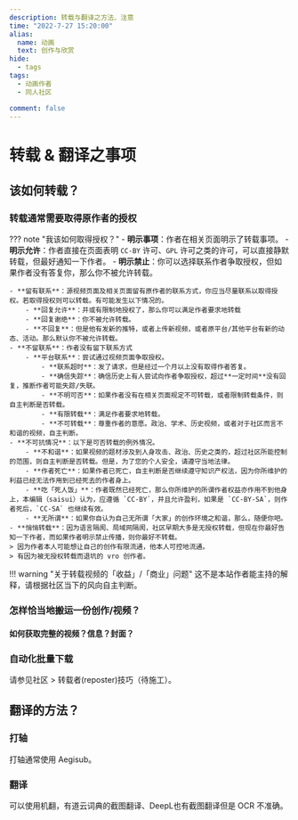 ```yaml
---
description: 转载与翻译之方法、注意
time: "2022-7-27 15:20:00"
alias: 
  name: 动画
  text: 创作与欣赏
hide:
  - tags
tags:
  - 动画作者
  - 同人社区

comment: false
---
```


# 转载 & 翻译之事项
## 该如何转载？

### 转载通常需要取得原作者的授权

??? note "我该如何取得授权？"
	- **明示事项**：作者在相关页面明示了转载事项。
    	- **明示允许**：作者直接在页面表明 `CC-BY` 许可、`GPL` 许可之类的许可，可以直接静默转载，但最好通知一下作者。
    	- **明示禁止**：你可以选择联系作者争取授权，但如果作者没有答复你，那么你不被允许转载。

	- **留有联系**：源视频页面及相关页面留有原作者的联系方式，你应当尽量联系以取得授权。若取得授权则可以转载。有可能发生以下情况的。
		- **回复允许**：并或有限制地授权了，那么你可以满足作者要求地转载
		- **回复谢绝**：你不被允许转载。
		- **不回复**：但是他有发新的推特，或者上传新视频，或者原平台/其他平台有新的动态、活动。那么默认你不被允许转载。
	- **不留联系**：作者没有留下联系方式
    	- **平台联系**：尝试通过视频页面争取授权。
    		- **联系超时**：发了请求，但是经过一个月以上没有取得作者答复。
    		- **确信失踪**：确信历史上有人尝试向作者争取授权，超过**一定时间**没有回复，推断作者可能失踪/失联。
			- **不明可否**：如果作者没有在相关页面规定不可转载，或者限制转载条件，则自主判断是否转载。
			- **有限转载**：满足作者要求地转载。
			- **不可转载**：尊重作者的意愿。政治、学术、历史视频，或者对于社区而言不和谐的视频，自主判断。
	- **不可抗情况**：以下是可否转载的例外情况。
    	- **不和谐**：如果视频的题材涉及到人身攻击、政治、历史之类的，超过社区所能控制的范围，则自主判断是否转载。但是，为了您的个人安全，请遵守当地法律。
    	- **作者死亡**：如果作者已死亡，自主判断是否继续遵守知识产权法，因为你所维护的利益已经无法作用到已经死去的作者身上。
  		- **吃「死人饭」**：作者既然已经死亡，那么你所维护的所谓作者权益亦作用不到他身上，本编辑（saisui）认为，应遵循 `CC-BY`，并且允许盈利，如果是 `CC-BY-SA`，则作者死后，`CC-SA` 也继续有效。
    	- **无所谓**：如果你自认为自己无所谓「大家」的创作环境之和谐，那么，随便你吧。
	- **悄悄转载**：因为语言隔阂、局域网隔阂，社区早期大多是无授权转载，但现在你最好告知一下作者，而如果作者明示禁止传播，则你最好不转载。
	> 因为作者本人可能想让自己的创作有限流通，他本人可控地流通。
	> 有因为被无授权转载而退坑的 vro 创作者。

!!! warning "关于转载视频的「收益」/「商业」问题"
	这不是本站作者能主持的解释，请根据社区当下的风向自主判断。

### 怎样恰当地搬运一份创作/视频？

#### 如何获取完整的视频？信息？封面？

### 自动化批量下载

请参见社区 > 转载者(reposter)技巧（待施工）。

## 翻译的方法？


### 打轴

打轴通常使用 Aegisub。

### 翻译

可以使用机翻，有道云词典的截图翻译、DeepL也有截图翻译但是 OCR 不准确。
